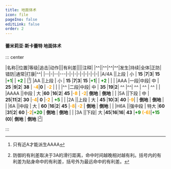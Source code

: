 ```yaml
---
title: 地面体术
icon: file
pageIno: false
editLink: false
order: 2
---
```

#### 蕾米莉亚·斯卡蕾特 地面体术

::: center

|名称||位置|等级|追击|动作|||有利差||||注释|
|^^||^^|^^|^^|发生|持续|全体|正防|错防|通常|打康|^^|
|--|-|--|---|-|-|-|-|-|-|-|-|-|
|A/4A  ||上段  |  小   |  **15**   |**7**|**3**|  **15**   |<span style="color:green">**+1**</span>|    |  <span style="color:green">**+2**</span>  |  |<span style="color:red">[^1]</span>|
|AA    ||上段  |  小   |  **15**   |**7**|**3**|  **15**   |<span style="color:green">**+1**</span>|     |    <span style="color:green">**+2**</span>  |  | |
|AAA   |一段|中段|  中   |  **25**   |**9**|**2**|  **38**   |    <span style="color:orange">**-4**</span>|**0**  |  <span style="color:orange">**-2**</span>  |  | |
|^^    |二段|中段|  中   |  **35** |**19**|**2**|  ^^   |^^|   ^^   |    ^^    | ^^    | |
|AAAA  ||中段  |  大   |**60** |**16**|**2**|  **45**   |<span style="color:orange">**-8**</span> | <span style="color:orange">**-2**</span>| **倒地**   |   **倒地**   | |
|5A    ||下段  |  中   |  **25**|**11**|**2**|  **30**   |<span style="color:orange">**-4**</span>|   **0**  |<span style="color:orange">**-2**</span>  |    <span style="color:green">**+5**</span>    | |
|2A    ||上段  |  大   |  **45** |**10**|**3**|  **40**   |<span style="color:orange">**-9**</span>|     | **倒地**   |   **倒地**   | |
|6A    ||中段  |  大   | **60** |**16**|**2**|  **45**   |<span style="color:orange">**-8**</span>| <span style="color:orange">**-2**</span> | **倒地** |   **倒地**   | |
|H6A   ||强中段 | 特大  |**60** |**31**|**2**|  **60**   |<span style="color:orange">**-2**</span>|<span style="color:green">**+20**</span>   | **倒地**   |   **倒地**   | |
|3A    ||下段| 大 |**45**|**16**|**16**| **43** |<span style="color:green">**+9** <span style="color:orange">**(-6)**</span></span>|<span style="color:green">**+15**</span> **(0)**| **倒地**   |   **倒地**   |<span style="color:red">[^2]</span>|








:::

[^1]: 只有近A才能派生AAAA
[^2]: 防御的有利差取决于3A的滑行距离，命中时间越晚相对越有利。括号内的有利差为贴身命中的有利差，括号外为最远命中的有利差。
